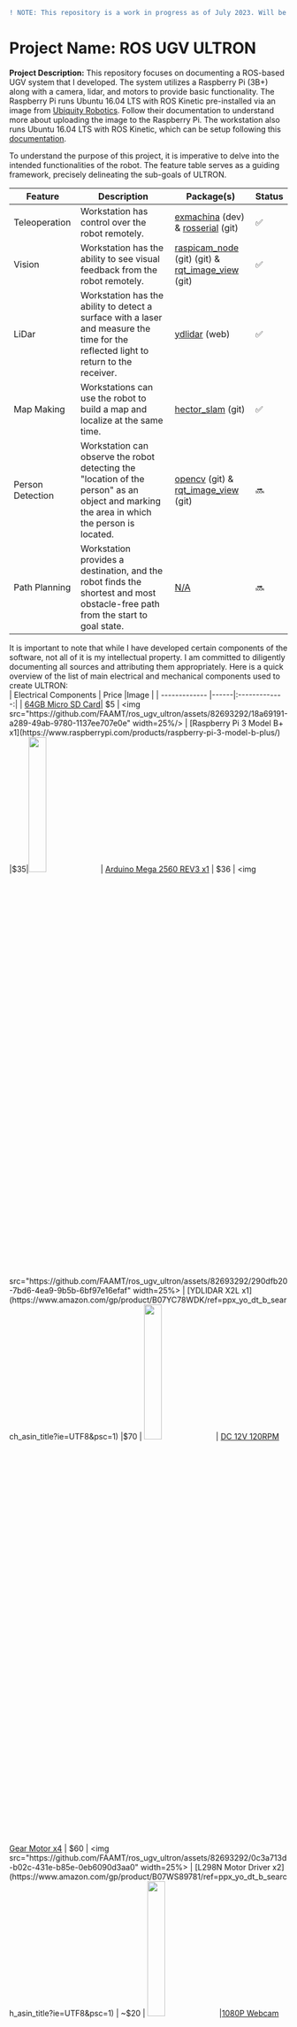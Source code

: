 ```diff
! NOTE: This repository is a work in progress as of July 2023. Will be doing my best to document this project for others with similar interests.
```
# Project Name: ROS UGV ULTRON
**Project Description:** This repository focuses on documenting a ROS-based UGV system that I developed. The system utilizes a Raspberry Pi (3B+) along with a camera, lidar, and motors to provide basic functionality. The Raspberry Pi runs Ubuntu 16.04 LTS with ROS Kinetic pre-installed via an image from [Ubiquity Robotics](https://learn.ubiquityrobotics.com/kinetic_pi_image_downloads). Follow their documentation to understand more about uploading the image to the Raspberry Pi. The workstation also runs Ubuntu 16.04 LTS with ROS Kinetic, which can be setup following this [documentation](https://learn.ubiquityrobotics.com/noetic_quick_start_workstation). 

To understand the purpose of this project, it is imperative to delve into the intended functionalities of the robot. The feature table serves as a guiding framework, precisely delineating the sub-goals of ULTRON.

| Feature | Description| Package(s) | Status |
| --------|------------|---------|--------|
| Teleoperation | Workstation has control over the robot remotely. | [exmachina](https://github.com/FAAMT/ros_ugv_ultron/tree/dev_branch_0/mypc_ws/src/exmachina) (dev) & [rosserial](https://github.com/ros-drivers/rosserial) (git)  | :white_check_mark: |
| Vision | Workstation has the ability to see visual feedback from the robot remotely.| [raspicam_node](https://github.com/UbiquityRobotics/raspicam_node) (git) (git) & [rqt_image_view](https://github.com/ros-visualization/rqt_image_view) (git) |  :white_check_mark: |
| LiDar | Workstation has the ability to detect a surface with a laser and measure the time for the reflected light to return to the receiver. | [ydlidar](https://www.ydlidar.com/service_support/download.html) (web) | :white_check_mark: |
| Map Making | Workstations can use the robot to build a map and localize at the same time. | [hector_slam](https://github.com/UbiquityRobotics/raspicam_node) (git)|  :white_check_mark: |
| Person Detection | Workstation can observe the robot detecting the "location of the person" as an object and marking the area in which the person is located. | [opencv](https://github.com/tizianofiorenzani/ros_tutorials/tree/master/opencv) (git) & [rqt_image_view](https://github.com/ros-visualization/rqt_image_view) (git) | :soon: |
| Path Planning | Workstation provides a destination, and the robot finds the shortest and most obstacle-free path from the start to goal state. | [N/A]() |  :soon: |


It is important to note that while I have developed certain components of the software, not all of it is my intellectual property. I am committed to diligently documenting all sources and attributing them appropriately. Here is a quick overview of the list of main electrical and mechanical components used to create ULTRON: </br>
| Electrical Components     | Price |Image           |
| ------------- |------|:-------------:|
| [64GB Micro SD Card]()| $5 | <img src="https://github.com/FAAMT/ros_ugv_ultron/assets/82693292/18a69191-a289-49ab-9780-1137ee707e0e" width=25%/>
| [Raspberry Pi 3 Model B+ x1](https://www.raspberrypi.com/products/raspberry-pi-3-model-b-plus/) |$35|<img src="https://github.com/FAAMT/ros_ugv_ultron/assets/82693292/54c797bd-4644-40fe-b0b6-983cc0bacbdb" width=25%>
| [Arduino Mega 2560 REV3  x1](https://www.amazon.com/gp/product/B0046AMGW0/ref=ppx_yo_dt_b_search_asin_title?ie=UTF8&psc=1) | $36 | <img src="https://github.com/FAAMT/ros_ugv_ultron/assets/82693292/290dfb20-7bd6-4ea9-9b5b-6bf97e16efaf" width=25%>
| [YDLIDAR X2L x1](https://www.amazon.com/gp/product/B07YC78WDK/ref=ppx_yo_dt_b_search_asin_title?ie=UTF8&psc=1) |$70 | <img src="https://github.com/FAAMT/ros_ugv_ultron/assets/82693292/096fa4ea-df55-4667-9f46-0b46fdb4e574" width=25%>
| [DC 12V 120RPM Gear Motor x4](https://www.amazon.com/gp/product/B071KFSVRN/ref=ppx_yo_dt_b_search_asin_title?ie=UTF8&psc=1) | $60 | <img src="https://github.com/FAAMT/ros_ugv_ultron/assets/82693292/0c3a713d-b02c-431e-b85e-0eb6090d3aa0" width=25%>
| [L298N Motor Driver x2](https://www.amazon.com/gp/product/B07WS89781/ref=ppx_yo_dt_b_search_asin_title?ie=UTF8&psc=1) | ~$20 | <img src="https://github.com/FAAMT/ros_ugv_ultron/assets/82693292/6d21cf40-6c90-4595-bdda-d5919f308940" width=25%>
|[1080P Webcam 5MP OV5647 x1](https://www.amazon.com/gp/product/B08QFM8TVV/ref=ppx_yo_dt_b_search_asin_title?ie=UTF8&psc=1)| ~10 | <img src="https://github.com/FAAMT/ros_ugv_ultron/assets/82693292/7a1a6268-225c-4ecb-9c84-34ef224eeff5" width=25%>|
|[12V 2000mAh Battery x1](https://www.amazon.com/gp/product/B09LX94XM7/ref=ppx_yo_dt_b_search_asin_title?ie=UTF8&th=1)| ~$20 | <img src="https://github.com/FAAMT/ros_ugv_ultron/assets/82693292/8e5b8b3a-481c-46e8-9a53-23128829f246" width=25%>|
|[LM2596 Adjustable DC-DC Step Down Buck Power Convert Module 4.0-40V Input to 1.25-37V x1](https://www.amazon.com/gp/product/B00LSEBYHU/ref=ppx_yo_dt_b_search_asin_title?ie=UTF8&psc=1)| $5 |<img src="https://github.com/FAAMT/ros_ugv_ultron/assets/82693292/6065bf5f-b8d9-4c08-96bb-88fa893609e6" width=25%>|
| **Mechanical Components**  | **Price** |  **Image** |
| [Mecanum Wheels x4]() | ~$20 | <img src="https://github.com/FAAMT/ros_ugv_ultron/assets/82693292/1544e2d9-484b-48b8-bd34-0712085d7da8" width=25%>
| **Total Cost:** | $281 |  Note: some prices are based on wholesale price |

<div align="center">
  &nbsp;&nbsp;&nbsp; DEMO: ULTRON-001
  <br/>** Note: The video is sped up 300% for the sake of brevity. **
  <video src='https://github.com/FAAMT/ros_ugv_ultron/assets/82693292/f8ab93bb-312f-4d7d-95b2-b4253dbb8a0b'> 
  </video>
</div>
<br />
